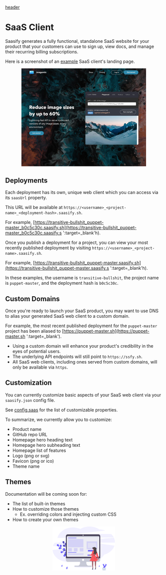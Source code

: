 [header](_header.md ':include')

# SaaS Client

Saasify generates a fully functional, standalone SaaS website for your product that your customers can use to sign up, view docs, and manage their recurring billing subscriptions.

Here is a screenshot of an [example](https://imagemin.saasify.sh ':target=_blank') SaaS client's landing page.

<p align="center">
  <img src="./_media/imagemin.jpg" alt="SaaS client example" width="400" />
</p>

## Deployments

Each deployment has its own, unique web client which you can access via its `saasUrl` property.

This URL will be available at `https://<username>_<project-name>_<deployment-hash>.saasify.sh`.

For example, [https://transitive-bullshit_puppet-master_b0c5c30c.saasify.sh](https://transitive-bullshit_puppet-master_b0c5c30c.saasify.s ':target=\_blank'h).

Once you publish a deployment for a project, you can view your most recently published deployment by visiting `https://<username>_<project-name>.saasify.sh`.

For example, [https://transitive-bullshit_puppet-master.saasify.sh](https://transitive-bullshit_puppet-master.saasify.s ':target=\_blank'h).

In these examples, the username is `transitive-bullshit`, the project name is `puppet-master`, and the deployment hash is `b0c5c30c`.

## Custom Domains

Once you're ready to launch your SaaS product, you may want to use DNS to alias your generated SaaS web client to a custom domain.

For example, the most recent published deployment for the `puppet-master` project has been aliased to [https://puppet-master.sh](https://puppet-master.sh ':target=_blank').

- Using a custom domain will enhance your product's credibility in the eyes of potential users.
- The underlying API endpoints will still point to `https://ssfy.sh`.
- All SaaS web clients, including ones served from custom domains, will only be available via `https`.

## Customization

You can currently customize basic aspects of your SaaS web client via your `saasify.json` config file.

See [config.saas](./configuration.md#saas) for the list of customizable properties.

To summarize, we currently allow you to customize:

- Product name
- GitHub repo URL
- Homepage hero heading text
- Homepage hero subheading text
- Homepage list of features
- Logo (png or svg)
- Favicon (png or ico)
- Theme name

## Themes

Documentation will be coming soon for:

- The list of built-in themes
- How to customize those themes
  - Ex. overriding colors and injecting custom CSS
- How to create your own themes

<p align="center">
  <img src="./_media/undraw/wireframing.svg" alt="SaaS Client" width="200" />
</p>
